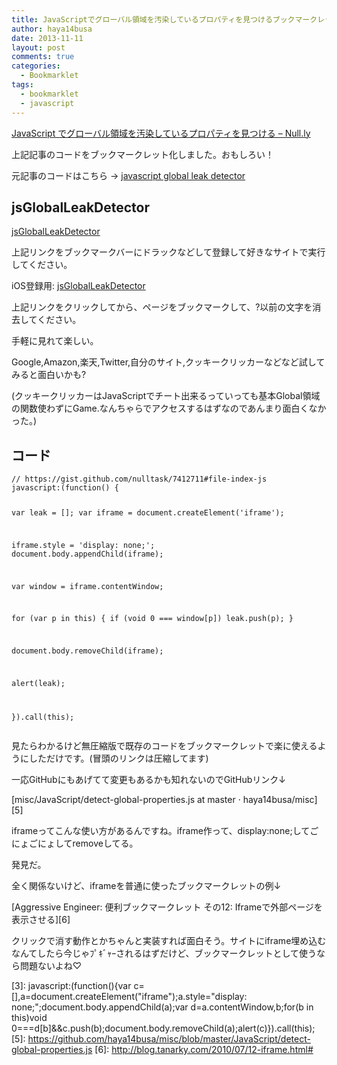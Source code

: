 ```yaml
---
title: JavaScriptでグローバル領域を汚染しているプロパティを見つけるブックマークレット
author: haya14busa
date: 2013-11-11
layout: post
comments: true
categories:
  - Bookmarklet
tags:
  - bookmarklet
  - javascript
---
```

[JavaScript でグローバル領域を汚染しているプロパティを見つける &#8211; Null.ly][1]

上記記事のコードをブックマークレット化しました。おもしろい！

元記事のコードはこちら -> [javascript global leak detector][2]

## jsGlobalLeakDetector

<a href='javascript:(function(){var c=[],a=document.createElement("iframe");a.style="display: none;";document.body.appendChild(a);var d=a.contentWindow,b;for(b in this)void 0===d[b]&&c.push(b);document.body.removeChild(a);alert(c)}).call(this);'>jsGlobalLeakDetector</a>

上記リンクをブックマークバーにドラックなどして登録して好きなサイトで実行してください。

iOS登録用: <a href='http://haya14busa.com/js-global-leak-detector-marklet?javascript:(function(){var c=[],a=document.createElement("iframe");a.style="display: none;";document.body.appendChild(a);var d=a.contentWindow,b;for(b in this)void 0===d[b]&&c.push(b);document.body.removeChild(a);alert(c)}).call(this);'>jsGlobalLeakDetector</a>

上記リンクをクリックしてから、ページをブックマークして、?以前の文字を消去してください。

手軽に見れて楽しい。

Google,Amazon,楽天,Twitter,自分のサイト,クッキークリッカーなどなど試してみると面白いかも?

(クッキークリッカーはJavaScriptでチート出来るっていっても基本Global領域の関数使わずにGame.なんちゃらでアクセスするはずなのであんまり面白くなかった。)

## コード

<noscript>
  <pre><code class="language-javascript javascript">// https://gist.github.com/nulltask/7412711#file-index-js
javascript:(function() {

  var leak = [];
  var iframe = document.createElement('iframe');

  iframe.style = 'display: none;';
  document.body.appendChild(iframe);

  var window = iframe.contentWindow;

  for (var p in this) {
    if (void 0 === window[p]) leak.push(p);
  }

  document.body.removeChild(iframe);

  alert(leak);

}).call(this);</code></pre>
</noscript>

見たらわかるけど無圧縮版で既存のコードをブックマークレットで楽に使えるようにしただけです。(冒頭のリンクは圧縮してます)

一応GitHubにもあげてて変更もあるかも知れないのでGitHubリンク↓

[misc/JavaScript/detect-global-properties.js at master · haya14busa/misc][5]

iframeってこんな使い方があるんですね。iframe作って、display:none;してごにょごにょしてremoveしてる。

発見だ。

全く関係ないけど、iframeを普通に使ったブックマークレットの例↓

[Aggressive Engineer: 便利ブックマークレット その12: Iframeで外部ページを表示させる][6]

クリックで消す動作とかちゃんと実装すれば面白そう。サイトにiframe埋め込むなんてしたら今じゃﾌﾟｷﾞｬｰされるはずだけど、ブックマークレットとして使うなら問題ないよね♡

 [1]: http://null.ly/post/66672290942/javascript-gloabl-leak
 [2]: https://gist.github.com/nulltask/7412711#file-index-js
 [3]: javascript:(function(){var c=[],a=document.createElement("iframe");a.style="display: none;";document.body.appendChild(a);var d=a.contentWindow,b;for(b in this)void 0===d[b]&&c.push(b);document.body.removeChild(a);alert(c)}).call(this);
 [5]: https://github.com/haya14busa/misc/blob/master/JavaScript/detect-global-properties.js
 [6]: http://blog.tanarky.com/2010/07/12-iframe.html#
